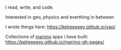 I read, write, and code.

Interested in geo, physics and everthing in between

I wrote things here: https://kelreeeeey.github.io/yap/

Collections of [marimo](https://marimo.io/) apps i have built: https://kelreeeeey.github.io/marimo-gh-pages/

